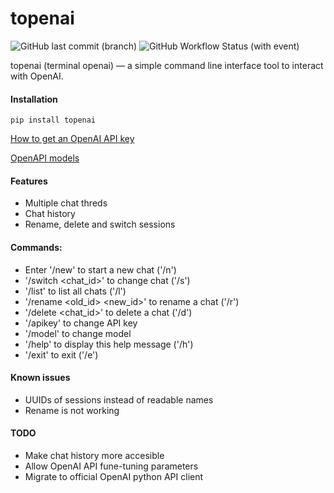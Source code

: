# topenai
![GitHub last commit (branch)](https://img.shields.io/github/last-commit/vladzima/topenai/master) ![GitHub Workflow Status (with event)](https://img.shields.io/github/actions/workflow/status/vladzima/topenai/release.yml)

topenai (terminal openai) — a simple command line interface tool to interact with OpenAI.

#### Installation

`pip install topenai`

[How to get an OpenAI API key](https://help.openai.com/en/articles/4936850-where-do-i-find-my-api-key)


[OpenAPI models](https://platform.openai.com/docs/models)

#### Features

- Multiple chat threds
- Chat history
- Rename, delete and switch sessions


#### Commands:
- Enter '/new' to start a new chat ('/n')
- '/switch <chat_id>' to change chat ('/s')
- '/list' to list all chats ('/l')
- '/rename <old_id> <new_id>' to rename a chat ('/r')
- '/delete <chat_id>' to delete a chat ('/d')
- '/apikey' to change API key
- '/model' to change model
- '/help' to display this help message ('/h')
- '/exit' to exit ('/e')

#### Known issues
- UUIDs of sessions instead of readable names
- Rename is not working

#### TODO
- Make chat history more accesible
- Allow OpenAI API fune-tuning parameters
- Migrate to official OpenAI python API client